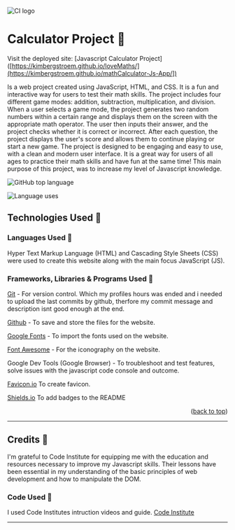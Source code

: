 ![CI logo](assets/images/logo.png)

# Calculator Project 🔴

Visit the deployed site: [Javascript Calculator Project]([https://kimbergstroem.github.io/loveMaths/](https://kimbergstroem.github.io/mathCalculator-Js-App/])

Is a web project created using JavaScript, HTML, and CSS. It is a fun and interactive way for users to test their math skills. The project includes four different game modes: addition, subtraction, multiplication, and division. When a user selects a game mode, the project generates two random numbers within a certain range and displays them on the screen with the appropriate math operator. The user then inputs their answer, and the project checks whether it is correct or incorrect. After each question, the project displays the user's score and allows them to continue playing or start a new game. The project is designed to be engaging and easy to use, with a clean and modern user interface. It is a great way for users of all ages to practice their math skills and have fun at the same time! This main purpose of this project, was to increase my level of Javascript knowledge.

![GitHub top language](https://camo.githubusercontent.com/74837de6a05b9a1c4bc511f79c44c2b4eccb6ec8de382295e6cccbfbed1ac6f0/68747470733a2f2f696d672e736869656c64732e696f2f62616467652f6d61726b646f776e2d2532333030303030302e7376673f7374796c653d666c61743d6d61726b646f776e266c6f676f436f6c6f723d7768697465)

![Language uses](https://img.shields.io/github/languages/count/kimbergstroem/loveMaths)

## Technologies Used 🔴

### Languages Used 🔻

Hyper Text Markup Language (HTML) and Cascading Style Sheets (CSS) were used to create this website along with the main focus JavaScript (JS).

### Frameworks, Libraries & Programs Used 🔻

[Git](https://git-scm.com/) - For version control. Which my profiles hours was ended and i needed to upload the last commits by github, therfore my commit message and description isnt good enough at the end.

[Github](https://www.github.com/) - To save and store the files for the website.

[Google Fonts](https://fonts.google.com/) - To import the fonts used on the website.

[Font Awesome](https://fontawesome.com/) - For the iconography on the website.

Google Dev Tools (Google Browser) - To troubleshoot and test features, solve issues with the javascript code console and outcome.

[Favicon.io](https://favicon.io/) To create favicon.

[Shields.io](https://shields.io/) To add badges to the README

<p align="right">(<a href="readme-top">back to top</a>)</p>

------

## Credits 🔴

I'm grateful to Code Institute for equipping me with the education and resources necessary to improve my Javascript skills. Their lessons have been essential in my understanding of the basic principles of web development and how to manipulate the DOM.

### Code Used 🔻

I used Code Institutes intruction videos and guide. [Code Institute](https://codeinstitute.net/global/full-stack-software-development-diploma/?utm_term=code%20institute&utm_campaign=CI+-+ROW+-+Search+-+Brand&utm_source=adwords&utm_medium=ppc&hsa_acc=8983321581&hsa_cam=15207113220&hsa_grp=130324141420&hsa_ad=635849256710&hsa_src=g&hsa_tgt=aud-1599270334980:kwd-319867646331&hsa_kw=code%20institute&hsa_mt=e&hsa_net=adwords&hsa_ver=3&gad=1&gclid=Cj0KCQjwu-KiBhCsARIsAPztUF2AXjWiqAb1RtNHNYZbitZFy_Mjerz_nDl0sl2wnacBFx695H1-NK4aAgRZEALw_wcB)

------
